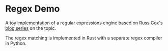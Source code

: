 # Regex Demo

A toy implementation of a regular expressions engine based on Russ Cox's [blog series](https://swtch.com/~rsc/regexp/) on the topic.

The regex matching is implemented in Rust with a separate regex compiler in Python.